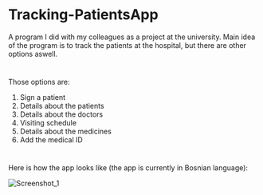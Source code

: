 # Tracking-PatientsApp
A program I did with my colleagues as a project at the university. Main idea of the program is to track the patients at the hospital, but there are other options aswell.
#
Those options are:
1. Sign a patient
2. Details about the patients
3. Details about the doctors
4. Visiting schedule
5. Details about the medicines
6. Add the medical ID
#
Here is how the app looks like (the app is currently in Bosnian language):


![Screenshot_1](https://user-images.githubusercontent.com/66512187/95687224-9db0a700-0c02-11eb-9200-21d144355ed7.png)
